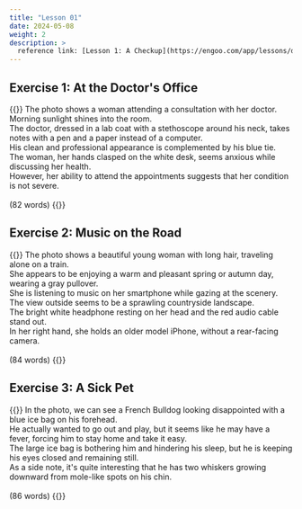 ```yaml
---
title: "Lesson 01"
date: 2024-05-08
weight: 2
description: >
  reference link: [Lesson 1: A Checkup](https://engoo.com/app/lessons/describing-pictures-intermediate-describing-pictures-a-checkup/FJEZsEdWEeewrKcj_MvcGg?category_id=P_HriMOnEeifo0O-yMP42w&course_id=ZZasjsOnEeiHZVOMC0VfdA)
---
```


## Exercise 1: At the Doctor's Office

{{<card header="**Script**">}}
The photo shows a woman attending a consultation with her doctor. <br/>
Morning sunlight shines into the room. <br/>
The doctor, dressed in a lab coat with a stethoscope around his neck, takes notes with a pen and a paper instead of a computer. <br/>
His clean and professional appearance is complemented by his blue tie. <br/>
The woman, her hands clasped on the white desk, seems anxious while discussing her health. <br/>
However, her ability to attend the appointments suggests that her condition is not severe.<br/>
<br/>
(82 words)
{{</card>}}

## Exercise 2: Music on the Road

{{<card header="**Script**">}}
The photo shows a beautiful young woman with long hair, traveling alone on a train. <br/>
She appears to be enjoying a warm and pleasant spring or autumn day, wearing a gray pullover. <br/>
She is listening to music on her smartphone while gazing at the scenery. <br/>
The view outside seems to be a sprawling countryside landscape. <br/>
The bright white headphone resting on her head and the red audio cable stand out. <br/>
In her right hand, she holds an older model iPhone, without a rear-facing camera.<br/>
<br/>
(84 words)
{{</card>}}

## Exercise 3: A Sick Pet

{{<card header="**Script**">}}
In the photo, we can see a French Bulldog looking disappointed with a blue ice bag on his forehead. <br/>
He actually wanted to go out and play, but it seems like he may have a fever, forcing him to stay home and take it easy. <br/>
The large ice bag is bothering him and hindering his sleep, but he is keeping his eyes closed and remaining still. <br/>
As a side note, it's quite interesting that he has two whiskers growing downward from mole-like spots on his chin.<br/>
<br/>
(86 words)
{{</card>}}
